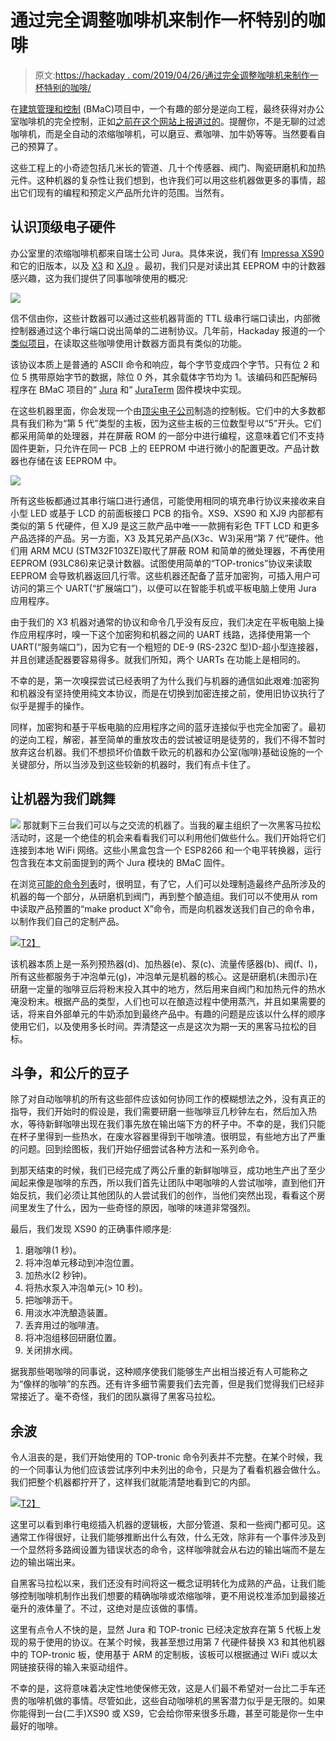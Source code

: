 # 通过完全调整咖啡机来制作一杯特别的咖啡

> 原文:[https://hackaday . com/2019/04/26/通过完全调整咖啡机来制作一杯特别的咖啡/](https://hackaday.com/2019/04/26/make-that-special-cup-of-coffee-by-completely-tweaking-the-coffee-machine/)

在[建筑管理和控制](https://github.com/MayaPosch/BMaC) (BMaC)项目中，一个有趣的部分是逆向工程，最终获得对办公室咖啡机的完全控制，正如[之前在这个网站上报道过的](https://hackaday.com/2019/03/20/the-joy-of-properly-designed-embedded-systems/)。提醒你，不是无聊的过滤咖啡机，而是全自动的浓缩咖啡机，可以磨豆、煮咖啡、加牛奶等等。当然要看自己的预算了。

这些工程上的小奇迹包括几米长的管道、几十个传感器、阀门、陶瓷研磨机和加热元件。这种机器的复杂性让我们想到，也许我们可以用这些机器做更多的事情，超出它们现有的编程和预定义产品所允许的范围。当然有。

## 认识顶级电子硬件

办公室里的浓缩咖啡机都来自瑞士公司 Jura。具体来说，我们有 [Impressa XS90](https://us.jura.com/en/professional/machines/IMPRESSA-XS90-OT-UL-13429) 和它的旧版本，以及 [X3](https://www.juragastroworld.de/de/produkte-professional/kaffeevollautomaten/GIGA-X3-G2-Aluminium-EU-15229) 和 [XJ9](https://www.juragastroworld.de/de/produkte-professional/kaffeevollautomaten/IMPRESSA-XJ9-Professional-EU-13707) 。最初，我们只是对读出其 EEPROM 中的计数器感兴趣，这为我们提供了同事咖啡使用的概况:

![](../Images/981c0c11ebe5fa3abaf06ee19fbde5b9.png)

信不信由你，这些计数器可以通过这些机器背面的 TTL 级串行端口读出，内部微控制器通过这个串行端口说出简单的二进制协议。几年前，Hackaday 报道的一个[类似项目](https://hackaday.com/2016/01/28/hacking-a-coffee-machine/)，在读取这些咖啡使用计数器方面具有类似的功能。

该协议本质上是普通的 ASCII 命令和响应，每个字节变成四个字节。只有位 2 和位 5 携带原始字节的数据，除位 0 外，其余载体字节均为 1。该编码和匹配解码程序在 BMaC 项目的“ [Jura](https://github.com/MayaPosch/BMaC/blob/master/esp8266/app/jura_module.cpp) 和“ [JuraTerm](https://github.com/MayaPosch/BMaC/blob/master/esp8266/app/juraterm_module.cpp) 固件模块中实现。

在这些机器里面，你会发现一个由[顶尖电子公司](http://top-tronic.com/)制造的控制板。它们中的大多数都具有我们称为“第 5 代”类型的主板，因为这些主板的三位数型号以“5”开头。它们都采用简单的处理器，并在屏蔽 ROM 的一部分中进行编程，这意味着它们不支持固件更新，只允许在同一 PCB 上的 EEPROM 中进行微小的配置更改。产品计数器也存储在该 EEPROM 中。

![](../Images/068f0a66d34c81052d64eaed3b68e39d.png)

所有这些板都通过其串行端口进行通信，可能使用相同的填充串行协议来接收来自小型 LED 或基于 LCD 的前面板接口 PCB 的指令。XS9、XS90 和 XJ9 内部都有类似的第 5 代硬件，但 XJ9 是这三款产品中唯一一款拥有彩色 TFT LCD 和更多产品选择的产品。另一方面，X3 及其兄弟产品(X3c、W3)采用“第 7 代”硬件。他们用 ARM MCU (STM32F103ZE)取代了屏蔽 ROM 和简单的微处理器，不再使用 EEPROM (93LC86)来记录计数器。试图使用简单的“TOP-tronics”协议来读取 EEPROM 会导致机器返回几行零。这些机器还配备了蓝牙加密狗，可插入用户可访问的第三个 UART(“扩展端口”)，以便可以在智能手机或平板电脑上使用 Jura 应用程序。

由于我们的 X3 机器对通常的协议和命令几乎没有反应，我们决定在平板电脑上操作应用程序时，嗅一下这个加密狗和机器之间的 UART 线路，选择使用第一个 UART(“服务端口”)，因为它有一个粗短的 DE-9 (RS-232C 型)D-超小型连接器，并且创建适配器要容易得多。就我们所知，两个 UARTs 在功能上是相同的。

不幸的是，第一次嗅探尝试已经表明了为什么我们与机器的通信如此艰难:加密狗和机器没有坚持使用纯文本协议，而是在切换到加密连接之前，使用旧协议执行了似乎是握手的操作。

同样，加密狗和基于平板电脑的应用程序之间的蓝牙连接似乎也完全加密了。最初的逆向工程，解密，甚至简单的重放攻击的尝试被证明是徒劳的，我们不得不暂时放弃这台机器。我们不想损坏价值数千欧元的机器和办公室(咖啡)基础设施的一个关键部分，所以当涉及到这些较新的机器时，我们有点卡住了。

## 让机器为我们跳舞

[![](../Images/ba2861816c553d2f6b09b825edcc09ab.png)](https://hackaday.com/wp-content/uploads/2019/03/dsc02242_04.jpg) 那就剩下三台我们可以与之交流的机器了。当我的雇主组织了一次黑客马拉松活动时，这是一个绝佳的机会来看看我们可以利用他们做些什么。我们开始将它们连接到本地 WiFi 网络。这些小黑盒包含一个 ESP8266 和一个电平转换器，运行包含我在本文前面提到的两个 Jura 模块的 BMaC 固件。

在浏览[可能的命令列表](http://protocoljura.wiki-site.com/index.php/Commands_for_coffeemaker)时，很明显，有了它，人们可以处理制造最终产品所涉及的机器的每一个部分，从研磨机到阀门，再到整个酿造组。我们可以不使用从 rom 中读取产品预置的“make product X”命令，而是向机器发送我们自己的命令串，以制作我们自己的定制产品。

[![](../Images/5d0b3c6f8677f7d438f228bf1cf1065a.png)T2】](https://hackaday.com/wp-content/uploads/2019/04/jura_diagram_x3.jpg)

该机器本质上是一系列预热器(d)、加热器(e)、泵(c)、流量传感器(b)、阀(f、I)，所有这些都服务于冲泡单元(g)，冲泡单元是机器的核心。这是研磨机(未图示)在研磨一定量的咖啡豆后将粉末投入其中的地方，然后用来自阀门和加热元件的热水淹没粉末。根据产品的类型，人们也可以在酿造过程中使用蒸汽，并且如果需要的话，将来自外部单元的牛奶添加到最终产品中。有趣的问题是应该以什么样的顺序使用它们，以及使用多长时间。弄清楚这一点是这次为期一天的黑客马拉松的目标。

## 斗争，和公斤的豆子

除了对自动咖啡机的所有这些部件应该如何协同工作的模糊想法之外，没有真正的指导，我们开始时的假设是，我们需要研磨一些咖啡豆几秒钟左右，然后加入热水，等待新鲜咖啡出现在我们事先放在输出端下方的杯子中。不幸的是，我们只能在杯子里得到一些热水，在废水容器里得到干咖啡渣。很明显，有些地方出了严重的问题。回到绘图板，我们开始仔细尝试各种方法和一系列命令。

到那天结束的时候，我们已经完成了两公斤重的新鲜咖啡豆，成功地生产出了至少闻起来像是咖啡的东西，所以我们首先让团队中喝咖啡的人尝试咖啡，直到他们开始反抗，我们必须让其他团队的人尝试我们的创作，当他们突然出现，看看这个房间里发生了什么，因为一些奇怪的原因，咖啡的味道非常强烈。

最后，我们发现 XS90 的正确事件顺序是:

1.  磨咖啡(1 秒)。
2.  将冲泡单元移动到冲泡位置。
3.  加热水(2 秒钟)。
4.  将热水泵入冲泡单元(> 10 秒)。
5.  把咖啡沥干。
6.  用淡水冲洗酿造装置。
7.  丢弃用过的咖啡渣。
8.  将冲泡组移回研磨位置。
9.  关闭排水阀。

据我那些喝咖啡的同事说，这种顺序使我们能够生产出相当接近有人可能称之为“像样的咖啡”的东西。还有许多细节需要我们去完善，但是我们觉得我们已经非常接近了。毫不奇怪，我们的团队赢得了黑客马拉松。

## 余波

令人沮丧的是，我们开始使用的 TOP-tronic 命令列表并不完整。在某个时候，我的一个同事认为他们应该尝试序列中未列出的命令，只是为了看看机器会做什么。我们把整个机器都拧开了，这样我们就能清楚地看到它的内部。

[![](../Images/a64af97e2eaa72934a9eafe6932d55ae.png)T2】](https://hackaday.com/wp-content/uploads/2019/04/IMG_20171117_181020_bright.png)

这里可以看到串行电缆插入机器的逻辑板，大部分管道、泵和一些阀门都可见。这通常工作得很好，让我们能够推断出什么有效，什么无效，除非有一个事件涉及到一个显然将多路阀设置为错误状态的命令，这样咖啡就会从右边的输出端而不是左边的输出端出来。

自黑客马拉松以来，我们还没有时间将这一概念证明转化为成熟的产品，让我们能够控制咖啡机制作出我们想要的精确咖啡或浓缩咖啡，更不用说校准添加到最接近毫升的液体量了。不过，这绝对是应该做的事情。

这里有点令人不快的是，显然 Jura 和 TOP-tronic 已经决定放弃在第 5 代板上发现的易于使用的协议。在某个时候，我甚至想过用第 7 代硬件替换 X3 和其他机器中的 TOP-tronic 板，使用基于 ARM 的定制板，该板可以根据通过 WiFi 或以太网链接获得的输入来驱动组件。

不幸的是，这将意味着决定性地使保修无效，这是人们最不希望对一台比二手车还贵的咖啡机做的事情。尽管如此，这些自动咖啡机的黑客潜力似乎是无限的。如果你能得到一台(二手)XS90 或 XS9，它会给你带来很多乐趣，甚至可能是你一生中最好的咖啡。